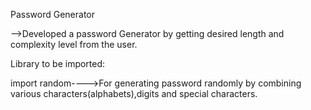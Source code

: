 Password Generator

-->Developed a password Generator by getting desired length and complexity level from the user.

Library to be imported:

import random---->For generating password randomly by combining various characters(alphabets),digits and special characters.



